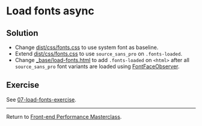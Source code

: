 # Load fonts async

## Solution

* Change [dist/css/fonts.css](src/optimised/dist/css/fonts.css) to use system font as baseline.
* Extend [dist/css/fonts.css](src/optimised/dist/css/fonts.css) to use `source_sans_pro` on `.fonts-loaded`.
* Change [_base/load-fonts.html](src/optimised/_base/load-fonts.html) to add `.fonts-loaded` on `<html>` after all `source_sans_pro` font variants are loaded using [FontFaceObserver](https://github.com/bramstein/fontfaceobserver#how-to-use).

## Exercise

See [07-load-fonts-exercise](https://github.com/voorhoede/front-end-performance-masterclass/tree/07-load-fonts-exercise).

---

Return to [Front-end Performance Masterclass](https://github.com/voorhoede/front-end-performance-masterclass).